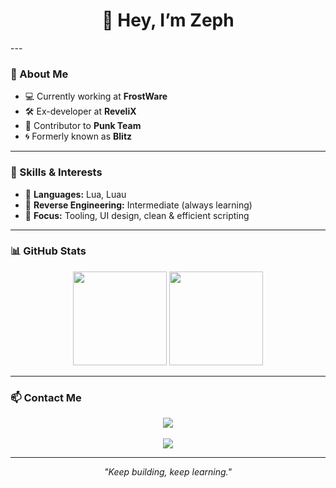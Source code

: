 <h1 align="center">👋 Hey, I’m Zeph</h1>
---

### 🚀 About Me
- 💻 Currently working at **FrostWare**
- 🛠️ Ex-developer at **ReveliX**
- 🤝 Contributor to **Punk Team**
- 🌀 Formerly known as **Blitz**

---

### 🧠 Skills & Interests
- 🔹 **Languages:** Lua, Luau  
- 🔹 **Reverse Engineering:** Intermediate (always learning)  
- 🔹 **Focus:** Tooling, UI design, clean & efficient scripting  

---

### 📊 GitHub Stats
<p align="center">
  <img src="https://github-readme-stats.vercel.app/api?username=zeph&show_icons=true&theme=radical" height="150"/>
  <img src="https://github-readme-stats.vercel.app/api/top-langs/?username=zeph&layout=compact&theme=radical" height="150"/>
</p>

---

### 📫 Contact Me
<p align="center">
  <a href="mailto:zeph.sys@gmail.com"><img src="https://img.shields.io/badge/Gmail-zeph.sys%40gmail.com-D14836?style=for-the-badge&logo=gmail&logoColor=white"/></a><br/><br/>
  <img src="https://img.shields.io/badge/Discord-Zeph.sys-7289DA?style=for-the-badge&logo=discord&logoColor=white"/>
</p>

---

<p align="center"><i>"Keep building, keep learning."</i></p>
